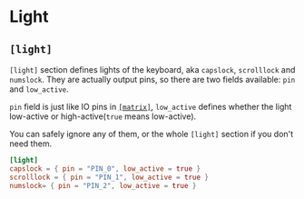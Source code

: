# Light

## `[light]`

`[light]` section defines lights of the keyboard, aka `capslock`, `scrolllock` and `numslock`. They are actually output pins, so there are two fields available: `pin` and `low_active`.

`pin` field is just like IO pins in [`[matrix]`](./keyboard_matrix.md#key-matrix), `low_active` defines whether the light low-active or high-active(`true` means low-active).

You can safely ignore any of them, or the whole `[light]` section if you don't need them.

```toml
[light]
capslock = { pin = "PIN_0", low_active = true }
scrolllock = { pin = "PIN_1", low_active = true }
numslock= { pin = "PIN_2", low_active = true }
```
